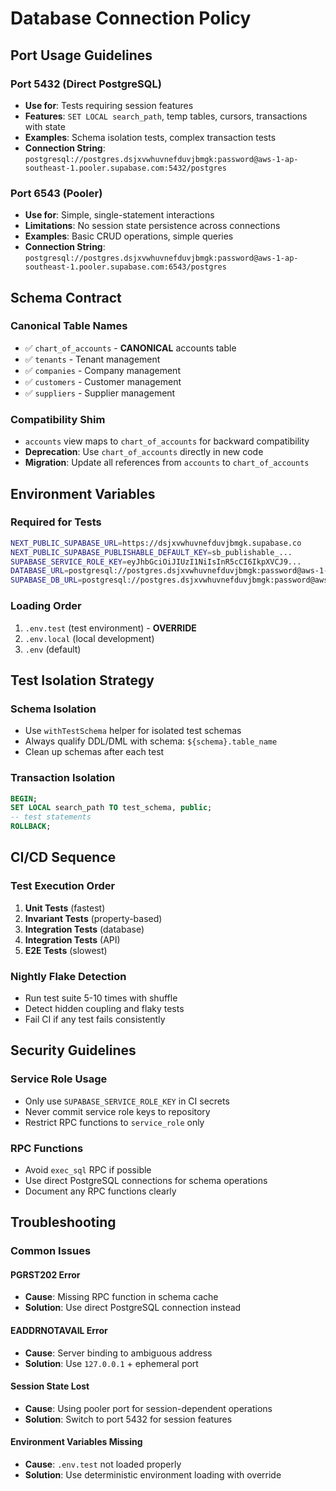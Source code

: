 # Database Connection Policy

## Port Usage Guidelines

### **Port 5432 (Direct PostgreSQL)**
- **Use for**: Tests requiring session features
- **Features**: `SET LOCAL search_path`, temp tables, cursors, transactions with state
- **Examples**: Schema isolation tests, complex transaction tests
- **Connection String**: `postgresql://postgres.dsjxvwhuvnefduvjbmgk:password@aws-1-ap-southeast-1.pooler.supabase.com:5432/postgres`

### **Port 6543 (Pooler)**
- **Use for**: Simple, single-statement interactions
- **Limitations**: No session state persistence across connections
- **Examples**: Basic CRUD operations, simple queries
- **Connection String**: `postgresql://postgres.dsjxvwhuvnefduvjbmgk:password@aws-1-ap-southeast-1.pooler.supabase.com:6543/postgres`

## Schema Contract

### **Canonical Table Names**
- ✅ `chart_of_accounts` - **CANONICAL** accounts table
- ✅ `tenants` - Tenant management
- ✅ `companies` - Company management  
- ✅ `customers` - Customer management
- ✅ `suppliers` - Supplier management

### **Compatibility Shim**
- `accounts` view maps to `chart_of_accounts` for backward compatibility
- **Deprecation**: Use `chart_of_accounts` directly in new code
- **Migration**: Update all references from `accounts` to `chart_of_accounts`

## Environment Variables

### **Required for Tests**
```bash
NEXT_PUBLIC_SUPABASE_URL=https://dsjxvwhuvnefduvjbmgk.supabase.co
NEXT_PUBLIC_SUPABASE_PUBLISHABLE_DEFAULT_KEY=sb_publishable_...
SUPABASE_SERVICE_ROLE_KEY=eyJhbGciOiJIUzI1NiIsInR5cCI6IkpXVCJ9...
DATABASE_URL=postgresql://postgres.dsjxvwhuvnefduvjbmgk:password@aws-1-ap-southeast-1.pooler.supabase.com:6543/postgres
SUPABASE_DB_URL=postgresql://postgres.dsjxvwhuvnefduvjbmgk:password@aws-1-ap-southeast-1.pooler.supabase.com:6543/postgres
```

### **Loading Order**
1. `.env.test` (test environment) - **OVERRIDE**
2. `.env.local` (local development)
3. `.env` (default)

## Test Isolation Strategy

### **Schema Isolation**
- Use `withTestSchema` helper for isolated test schemas
- Always qualify DDL/DML with schema: `${schema}.table_name`
- Clean up schemas after each test

### **Transaction Isolation**
```sql
BEGIN;
SET LOCAL search_path TO test_schema, public;
-- test statements
ROLLBACK;
```

## CI/CD Sequence

### **Test Execution Order**
1. **Unit Tests** (fastest)
2. **Invariant Tests** (property-based)
3. **Integration Tests** (database)
4. **Integration Tests** (API)
5. **E2E Tests** (slowest)

### **Nightly Flake Detection**
- Run test suite 5-10 times with shuffle
- Detect hidden coupling and flaky tests
- Fail CI if any test fails consistently

## Security Guidelines

### **Service Role Usage**
- Only use `SUPABASE_SERVICE_ROLE_KEY` in CI secrets
- Never commit service role keys to repository
- Restrict RPC functions to `service_role` only

### **RPC Functions**
- Avoid `exec_sql` RPC if possible
- Use direct PostgreSQL connections for schema operations
- Document any RPC functions clearly

## Troubleshooting

### **Common Issues**

#### **PGRST202 Error**
- **Cause**: Missing RPC function in schema cache
- **Solution**: Use direct PostgreSQL connection instead

#### **EADDRNOTAVAIL Error**
- **Cause**: Server binding to ambiguous address
- **Solution**: Use `127.0.0.1` + ephemeral port

#### **Session State Lost**
- **Cause**: Using pooler port for session-dependent operations
- **Solution**: Switch to port 5432 for session features

#### **Environment Variables Missing**
- **Cause**: `.env.test` not loaded properly
- **Solution**: Use deterministic environment loading with override
